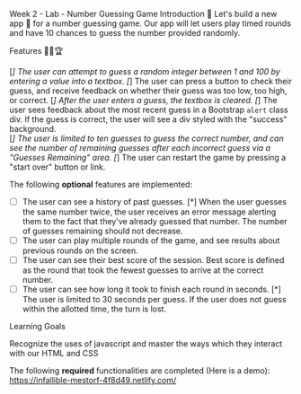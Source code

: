 Week 2 - Lab - Number Guessing Game
Introduction 🌟
Let's build a new app 📱 for a number guessing game. Our app will let users play timed rounds and have 10 chances to guess the number provided randomly.

Features 🎯🥇🏆

 [*] The user can attempt to guess a random integer between 1 and 100 by entering a value into a textbox. 
 [*] The user can press a button to check their guess, and receive feedback on whether their guess was too low, too high, or correct. 
 [*] After the user enters a guess, the textbox is cleared. 
 [*] The user sees feedback about the most recent guess in a Bootstrap `alert` class div. If the guess is correct, the user will see a div styled with the "success" background.  
 [*] The user is limited to ten guesses to guess the correct number, and can see the number of remaining guesses after each incorrect guess via a "Guesses Remaining" area. 
 [*] The user can restart the game by pressing a "start over" button or link. 

The following **optional** features are implemented:

* [ ] The user can see a history of past guesses.
  [*] When the user guesses the same number twice, the user receives an error message alerting them to the fact that they've already guessed that number. The number of guesses remaining should not decrease. 
* [ ] The user can play multiple rounds of the game, and see results about previous rounds on the screen.
* [ ] The user can see their best score of the session. Best score is defined as the round that took the fewest guesses to arrive at the correct number. 
* [ ] The user can see how long it took to finish each round in seconds.
  [*] The user is limited to 30 seconds per guess. If the user does not guess within the allotted time, the turn is lost. 

Learning Goals 

Recognize the uses of javascript and master the ways which they interact with our HTML and CSS

The following **required** functionalities are completed (Here is a demo): 
https://infallible-mestorf-4f8d49.netlify.com/
